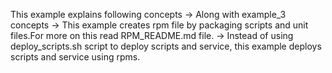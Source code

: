 This example explains following concepts 
-> Along with example_3 concepts
-> This example creates rpm file by packaging scripts and unit files.For more on this read RPM_README.md file.
-> Instead of using deploy_scripts.sh script to deploy scripts and service, this example deploys scripts and service using rpms.
 
